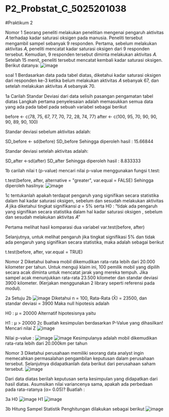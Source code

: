 # P2_Probstat_C_5025201038
#Praktikum 2

Nomor 1
Seorang peneliti melakukan penelitian mengenai pengaruh aktivitas 𝐴 terhadap kadar saturasi oksigen pada manusia. Peneliti tersebut mengambil sampel sebanyak 9 responden. Pertama, sebelum melakukan aktivitas 𝐴, peneliti mencatat kadar saturasi oksigen dari 9 responden tersebut. Kemudian, 9 responden tersebut diminta melakukan aktivitas 𝐴. Setelah 15 menit, peneliti tersebut mencatat kembali kadar saturasi oksigen. Berikut datanya:
![image](https://user-images.githubusercontent.com/87630117/170878592-e45001a9-3565-4c5f-8b61-e085937bca3d.png)

soal 1
Berdasarkan data pada tabel diatas, diketahui kadar saturasi oksigen dari responden ke-3 ketika belum melakukan aktivitas 𝐴 sebanyak 67, dan setelah melakukan aktivitas 𝐴 sebanyak 70.

1a
Carilah Standar Deviasi dari data selisih pasangan pengamatan tabel diatas
Langkah pertama penyelesaian adalah memasukkan semua data yang ada pada tabel pada sebuah variabel sebagai berikut

before <- c(78, 75, 67, 77, 70, 72, 28, 74, 77)
after <- c(100, 95, 70, 90, 90, 90, 89, 90, 100)

Standar deviasi sebelum aktivitas adalah:

SD_before <- sd(before)
SD_before
Sehingga diperoleh hasil : 15.66844

Standar deviasi setelah aktivitas adalah:

SD_after <-sd(after)
SD_after
Sehingga diperoleh hasil :  8.833333

1b
carilah nilai t (p-value)
mencari nilai p-value menggunakan fungsi t.test:

t.test(before, after, alternative = "greater", var.equal = FALSE)
Sehingga diperoleh hasilnya:
![image](https://user-images.githubusercontent.com/87630117/170879154-76b6283f-409f-4747-9a3e-5c56330af7eb.png)

1c
tentukanlah apakah terdapat pengaruh yang signifikan secara statistika dalam hal kadar saturasi oksigen, sebelum dan sesudah melakukan aktivitas 𝐴 jika diketahui tingkat signifikansi 𝛼 = 5% serta H0 : “tidak ada pengaruh yang signifikan secara statistika dalam hal kadar saturasi oksigen , sebelum dan sesudah melakukan aktivitas 𝐴”

Pertama melihat hasil komparasi dua variabel
var.test(before, after)

Selanjutnya, untuk melihat pengaruh jika tingkat signifikasi 5% dan tidak ada pengaruh yang signifikan secara statistika, maka adalah sebagai berikut

t.test(before, after, var.equal = TRUE)

Nomor 2
Diketahui bahwa mobil dikemudikan rata-rata lebih dari 20.000 kilometer per tahun. Untuk menguji klaim ini, 100 pemilik mobil yang dipilih secara acak diminta untuk mencatat jarak yang mereka tempuh. Jika sampel acak menunjukkan rata-rata 23.500 kilometer dan standar deviasi 3900 kilometer. (Kerjakan menggunakan 2 library seperti referensi pada modul).

2a
Setuju
2b
![image](https://user-images.githubusercontent.com/87630117/170879648-4deb6bd0-6282-46e9-bad2-bccb6a2efbe8.png)
Diketahui n = 100, Rata-Rata (X̄) = 23500, dan standar deviasi = 3900 Maka null hipotesis adalah

H0 : μ = 20000
Alternatif hipotesisnya yaitu

H1 : μ > 20000
2c 
Buatlah kesimpulan berdasarkan P-Value yang dihasilkan!
Mencari nilai Z
![image](https://user-images.githubusercontent.com/87630117/170879849-a5fd516d-7ddb-4d42-bd12-21e51ac9c027.png)

Nilai p-value :
![image](https://user-images.githubusercontent.com/87630117/170879902-fae8f6f0-25db-45d9-b6a8-6ce87d79ffb3.png)
![image](https://user-images.githubusercontent.com/87630117/170879914-8e572a6a-8bac-4e07-abd5-d088371e1bef.png)
Kesimpulanya adalah mobil dikemudikan rata-rata lebih dari 20.000km per tahun

Nomor 3
Diketahui perusahaan memiliki seorang data analyst ingin memecahkan permasalahan pengambilan keputusan dalam perusahaan tersebut. Selanjutnya didapatkanlah data berikut dari perusahaan saham tersebut.
![image](https://user-images.githubusercontent.com/87630117/170880053-6269d03c-760c-4232-9504-94e239116224.png)

Dari data diatas berilah keputusan serta kesimpulan yang didapatkan dari hasil diatas. Asumsikan nilai variancenya sama, apakah ada perbedaan pada rata-ratanya (α= 0.05)? Buatlah :

3a
H0
![image](https://user-images.githubusercontent.com/87630117/170880132-0ff8725f-6b6f-44e8-8188-dcdee15fa40e.png)
H1
![image](https://user-images.githubusercontent.com/87630117/170880152-eddf5139-4672-4506-b508-20edaa932434.png)

3b
Hitung Sampel Statistik Penghitungan dilakukan sebagai berikut
![image](https://user-images.githubusercontent.com/87630117/170896697-d5447ad6-06cb-4bd9-b675-c3e2b438b741.png)

